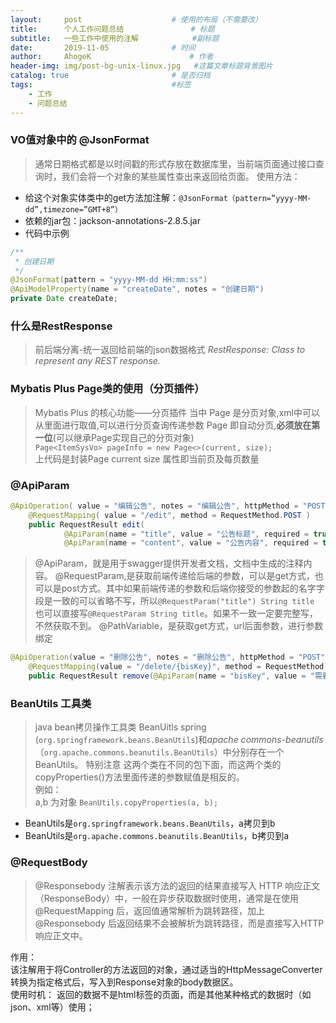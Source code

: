 ```yaml
---
layout:     post                    # 使用的布局（不需要改）
title:      个人工作问题总结               # 标题 
subtitle:   一些工作中使用的注解            #副标题
date:       2019-11-05              # 时间
author:     AhogeK                      # 作者
header-img: img/post-bg-unix-linux.jpg   #这篇文章标题背景图片
catalog: true                       # 是否归档
tags:                               #标签
    - 工作
    - 问题总结
---
```


### VO值对象中的 @JsonFormat
> 通常日期格式都是以时间戳的形式存放在数据库里，当前端页面通过接口查询时，我们会将一个对象的某些属性查出来返回给页面。
使用方法：
* 给这个对象实体类中的get方法加注解：``@JsonFormat（pattern=”yyyy-MM-dd”,timezone=”GMT+8”）``
* 依赖的jar包：jackson-annotations-2.8.5.jar
* 代码中示例

```java
/**
 * 创建日期
 */
@JsonFormat(pattern = "yyyy-MM-dd HH:mm:ss")
@ApiModelProperty(name = "createDate", notes = "创建日期")
private Date createDate;
```

### 什么是RestResponse
> 前后端分离-统一返回给前端的json数据格式
*RestResponse: Class to represent any REST response.*

### Mybatis Plus Page类的使用（分页插件）
> Mybatis Plus 的核心功能——分页插件
当中 Page 是分页对象,xml中可以从里面进行取值,可以进行分页查询传递参数 Page 即自动分页,**必须放在第一位**(可以继承Page实现自己的分页对象)<br>
``Page<ItemSysVo> pageInfo = new Page<>(current, size);``<br>
上代码是封装Page current size 属性即当前页及每页数量

### @ApiParam

```java
@ApiOperation( value = "编辑公告", notes = "编辑公告", httpMethod = "POST" )
    @RequestMapping( value = "/edit", method = RequestMethod.POST )
    public RequestResult edit(
            @ApiParam(name = "title", value = "公告标题", required = true) @RequestParam("title") String title,
            @ApiParam(name = "content", value = "公告内容", required = true) @RequestParam("content") String content){
```
> @ApiParam，就是用于swagger提供开发者文档，文档中生成的注释内容。
> @RequestParam,是获取前端传递给后端的参数，可以是get方式，也可以是post方式。其中如果前端传递的参数和后端你接受的参数起的名字字段是一致的可以省略不写，所以``@RequestParam("title") String title`` 也可以直接写``@RequestParam String title``。如果不一致一定要完整写，不然获取不到。
> @PathVariable，是获取get方式，url后面参数，进行参数绑定

```java
@ApiOperation(value = "删除公告", notes = "删除公告", httpMethod = "POST")
    @RequestMapping(value = "/delete/{bisKey}", method = RequestMethod.POST)
    public RequestResult remove(@ApiParam(name = "bisKey", value = "需要删除的公告ids", required = true) @PathVariable String bisKey) {
```

### BeanUtils 工具类
> java bean拷贝操作工具类 BeanUitls 
spring (``org.springframework.beans.BeanUtils``)和*apache commons-beanutils*（``org.apache.commons.beanutils.BeanUtils``）中分别存在一个BeanUtils。
特别注意 这两个类在不同的包下面，而这两个类的copyProperties()方法里面传递的参数赋值是相反的。<br>
例如：<br>
a,b 为对象 ``BeanUtils.copyProperties(a, b);``
* BeanUtils是``org.springframework.beans.BeanUtils``，a拷贝到b
* BeanUtils是``org.apache.commons.beanutils.BeanUtils``，b拷贝到a

### @RequestBody
> @Responsebody 注解表示该方法的返回的结果直接写入 HTTP 响应正文（ResponseBody）中，一般在异步获取数据时使用，通常是在使用 @RequestMapping 后，返回值通常解析为跳转路径，加上 @Responsebody 后返回结果不会被解析为跳转路径，而是直接写入HTTP 响应正文中。

作用：<br>
该注解用于将Controller的方法返回的对象，通过适当的HttpMessageConverter转换为指定格式后，写入到Response对象的body数据区。<br>
使用时机：
返回的数据不是html标签的页面，而是其他某种格式的数据时（如json、xml等）使用；